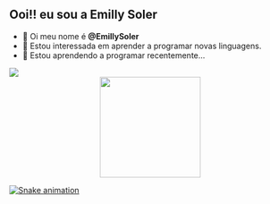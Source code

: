 ## Ooi!! eu sou a Emilly Soler

- 👋 Oi meu nome é **@EmillySoler**
- 👀 Estou interessada em aprender a programar novas linguagens.
- 🌱 Estou aprendendo a programar recentemente...
<div>
<a href = "mailto:emilly.soler.camargo@escola.pr.gov.br"><img src="https://img.shields.io/badge/-Gmail-%23333?style=for-the-badge&logo=gmail&logoColor=white" target="_blank">
</div>
<div align="center">
  <a href="https://github.com/EmillySoler">
  <img height="180em" src="https://github-readme-stats.vercel.app/api?username=EmillySoler&show_icons=true&theme=dark&include_all_commits=true&count_private=true"/>
</div>

 ![Snake animation](https://github.com/EmillySoler/EmillySoler/blob/output/github-contribution-grid-snake.svg)
 #
  
</div>

<!---
EmillySoler/EmillySoler is a ✨ special ✨ repository because its `README.md` (this file) appears on your GitHub profile.
You can click the Preview link to take a look at your changes.
--->
